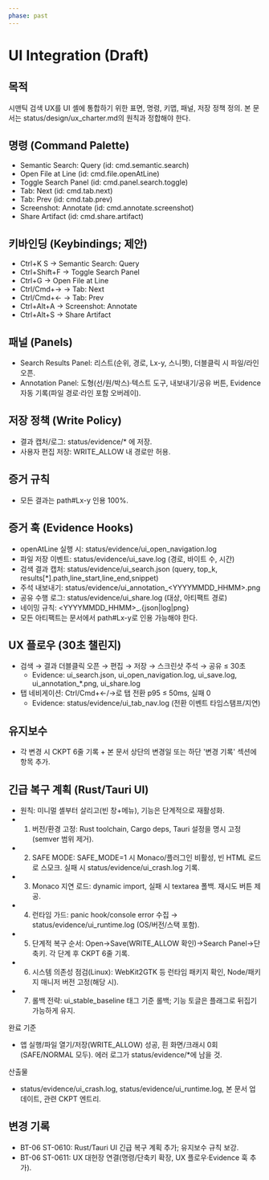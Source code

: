 ```yaml
---
phase: past
---
```


# UI Integration (Draft)

## 목적
시맨틱 검색 UX를 UI 셸에 통합하기 위한 표면, 명령, 키맵, 패널, 저장 정책 정의.
본 문서는 status/design/ux_charter.md의 원칙과 정합해야 한다.

## 명령 (Command Palette)
- Semantic Search: Query (id: cmd.semantic.search)
- Open File at Line (id: cmd.file.openAtLine)
- Toggle Search Panel (id: cmd.panel.search.toggle)
- Tab: Next (id: cmd.tab.next)
- Tab: Prev (id: cmd.tab.prev)
- Screenshot: Annotate (id: cmd.annotate.screenshot)
- Share Artifact (id: cmd.share.artifact)

## 키바인딩 (Keybindings; 제안)
- Ctrl+K S → Semantic Search: Query
- Ctrl+Shift+F → Toggle Search Panel
- Ctrl+G → Open File at Line
- Ctrl/Cmd+→ → Tab: Next
- Ctrl/Cmd+← → Tab: Prev
- Ctrl+Alt+A → Screenshot: Annotate
- Ctrl+Alt+S → Share Artifact

## 패널 (Panels)
- Search Results Panel: 리스트(순위, 경로, Lx-y, 스니펫), 더블클릭 시 파일/라인 오픈.
- Annotation Panel: 도형(선/원/박스)·텍스트 도구, 내보내기/공유 버튼, Evidence 자동 기록(파일 경로·라인 포함 오버레이).

## 저장 정책 (Write Policy)
- 결과 캡처/로그: status/evidence/* 에 저장.
- 사용자 편집 저장: WRITE_ALLOW 내 경로만 허용.

## 증거 규칙
- 모든 결과는 path#Lx-y 인용 100%.

## 증거 훅 (Evidence Hooks)
- openAtLine 실행 시: status/evidence/ui_open_navigation.log
- 파일 저장 이벤트: status/evidence/ui_save.log (경로, 바이트 수, 시간)
- 검색 결과 캡처: status/evidence/ui_search.json (query, top_k, results[*].path,line_start,line_end,snippet)
- 주석 내보내기: status/evidence/ui_annotation_<YYYYMMDD_HHMM>.png
- 공유 수행 로그: status/evidence/ui_share.log (대상, 아티팩트 경로)
- 네이밍 규칙: <YYYYMMDD_HHMM>_<scenario>.{json|log|png}
- 모든 아티팩트는 문서에서 path#Lx-y로 인용 가능해야 한다.

## UX 플로우 (30초 챌린지)
- 검색 → 결과 더블클릭 오픈 → 편집 → 저장 → 스크린샷 주석 → 공유 ≤ 30초
  - Evidence: ui_search.json, ui_open_navigation.log, ui_save.log, ui_annotation_*.png, ui_share.log
- 탭 네비게이션: Ctrl/Cmd+←/→로 탭 전환 p95 ≤ 50ms, 실패 0
  - Evidence: status/evidence/ui_tab_nav.log (전환 이벤트 타임스탬프/지연)

## 유지보수
- 각 변경 시 CKPT 6줄 기록 + 본 문서 상단의 변경일 또는 하단 '변경 기록' 섹션에 항목 추가.

## 긴급 복구 계획 (Rust/Tauri UI)
- 원칙: 미니멀 셸부터 살리고(빈 창+메뉴), 기능은 단계적으로 재활성화.
- 1) 버전/환경 고정: Rust toolchain, Cargo deps, Tauri 설정을 명시 고정(semver 범위 제거).
- 2) SAFE MODE: SAFE_MODE=1 시 Monaco/플러그인 비활성, 빈 HTML 로드로 스모크. 실패 시 status/evidence/ui_crash.log 기록.
- 3) Monaco 지연 로드: dynamic import, 실패 시 textarea 폴백. 재시도 버튼 제공.
- 4) 런타임 가드: panic hook/console error 수집 → status/evidence/ui_runtime.log (OS/버전/스택 포함).
- 5) 단계적 복구 순서: Open→Save(WRITE_ALLOW 확인)→Search Panel→단축키. 각 단계 후 CKPT 6줄 기록.
- 6) 시스템 의존성 점검(Linux): WebKit2GTK 등 런타임 패키지 확인, Node/패키지 매니저 버전 고정(해당 시).
- 7) 롤백 전략: ui_stable_baseline 태그 기준 롤백; 기능 토글은 플래그로 뒤집기 가능하게 유지.

완료 기준
- 앱 실행/파일 열기/저장(WRITE_ALLOW) 성공, 흰 화면/크래시 0회(SAFE/NORMAL 모두). 에러 로그가 status/evidence/*에 남을 것.

산출물
- status/evidence/ui_crash.log, status/evidence/ui_runtime.log, 본 문서 업데이트, 관련 CKPT 엔트리.

## 변경 기록
- BT-06 ST-0610: Rust/Tauri UI 긴급 복구 계획 추가; 유지보수 규칙 보강.
- BT-06 ST-0611: UX 대헌장 연결(명령/단축키 확장, UX 플로우·Evidence 훅 추가).
